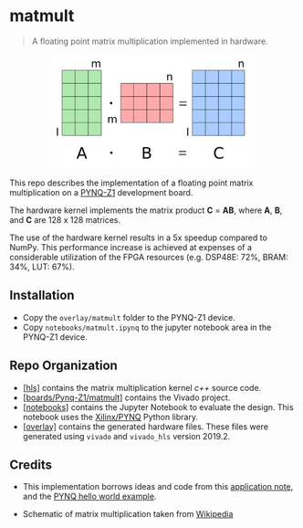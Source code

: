 
# matmult 
> A floating point matrix multiplication implemented in hardware.

<p align="center">
<img src="images/matrix.png" height="200"> 
</p>

This repo describes the implementation of a floating point matrix multiplication on a [PYNQ-Z1](https://store.digilentinc.com/pynq-z1-python-productivity-for-zynq-7000-arm-fpga-soc/) development board. 

The hardware kernel implements the matrix product **C** = **AB**, where **A**, **B**, and **C** are 128 x 128 matrices.

The use of the  hardware kernel results in a 5x speedup compared to NumPy. This performance increase is achieved at expenses of a considerable utilization of the FPGA resources (e.g.  DSP48E: 72%, BRAM: 34%, LUT: 67%). 

## Installation

* Copy the `overlay/matmult` folder to the PYNQ-Z1 device.
* Copy `notebooks/matmult.ipynq` to the jupyter notebook area in the PYNQ-Z1 device. 

## Repo Organization

* [[hls]](./hls) contains the matrix multiplication kernel *c++* source code.
* [[boards/Pynq-Z1/matmult]](./boards/Pynq-Z1/matmult) contains the Vivado project.
* [[notebooks]](./notebooks) contains the Jupyter Notebook to evaluate the design. This notebook uses the [Xilinx/PYNQ](https://github.com/Xilinx/PYNQ) Python library.
* [[overlay]](./overlay) contains the generated hardware files. These files were generated using `vivado` and `vivado_hls` version 2019.2.

## Credits

* This implementation borrows ideas and code from this [application note](https://www.xilinx.com/support/documentation/application_notes/xapp1170-zynq-hls.pdf), and the [PYNQ hello world example](https://github.com/Xilinx/PYNQ-HelloWorld).

* Schematic of matrix multiplication taken from [Wikipedia](https://en.wikipedia.org/wiki/Matrix_multiplication#/media/File:Matrix_multiplication_qtl1.svg)

